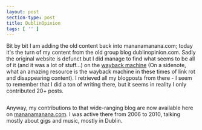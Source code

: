 ```yaml
---
layout: post
section-type: post
title: DublinOpinion
tags: [ '' ]
---
```


Bit by bit I am adding the old content back into mananamanana.com; today it's the turn of my content from the old group blog dublinopinion.com. Sadly the original website is defunct but I did manage to find what seems to be all of it (and it was a lot of stuff...) on the [wayback machine](archive.org) (On a sidenote, what an amazing resource is the wayback machine in these times of link rot and disappearing content). I retrieved all my blogposts from there - I seem to remember that I did a ton of writing there, but it seems in reality I only contributed 20+ posts.

<img src="{{site.baseurl}}/img/2024/cropped-1234-dublinopinionbanner.jpg" alt="">

Anyway, my contributions to that wide-ranging blog are now available here on [mananamanana.com](dublinopinion.mananamanana.com). I was active there from 2006 to 2010, talking mostly about gigs and music, mostly in Dublin.
